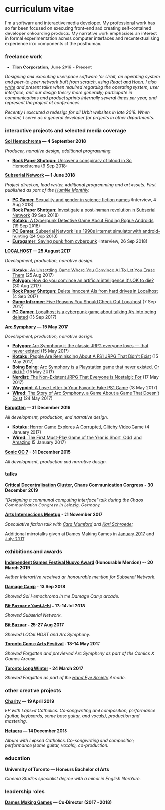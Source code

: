 <h1 class="h1-title">curriculum vitae</h1>

I'm a software and interactive media developer. My professional work has so far been focused on executing front-end and creating self-contained developer onboarding products. My narrative work emphasises an interest in formal experimentation across computer interfaces and recontextualising experience into components of the posthuman.

### freelance work

- **[Tlon Corporation](https://tlon.io)**, June 2019 - Present

_Designing and executing userspace software for Urbit, an operating system and peer-to-peer network built from scratch, using React and [Hoon](https://urbit.org/docs/glossary/hoon/). I also [write](https://urbit.org/blog/landscape-a-portrait/) and present talks when required regarding the operating system, user interface, and our design theory more generally; participate in communications and product sprints internally several times per year, and represent the project at conferences._

_Recently I executed a redesign for all Urbit websites in late 2019. When needed, I serve as a general developer for projects in other departments._

### interactive projects and selected media coverage

**[Sol Hemochroma](http://aetherinteractive.itch.io/sol-hemochroma) — 4 September 2018**

_Producer, narrative design, additional programming._

* [**Rock Paper Shotgun**: Uncover a conspiracy of blood in Sol Hemochroma](https://www.rockpapershotgun.com/2018/09/09/uncover-a-conspiracy-of-blood-in-sol-hemochroma/) (9 Sep 2018)

**[Subserial Network](http://aether.in.net/subserial/) — 1 June 2018**

_Project direction, lead writer, additional programming and art assets. First published as part of the [Humble Monthly](http://www.humble.com/monthly)._

* [**PC Gamer**: Sexuality and gender in science fiction games](https://www.pcgamer.com/sexuality-and-gender-in-science-fiction-games/) (Interview, 4 Aug 2018)
* [**Rock Paper Shotgun**: Investigate a post-human revolution in Subserial Network](https://www.rockpapershotgun.com/2018/09/19/investigate-a-post-human-revolution-in-subserial-network/) (19 Sep 2018)
* [**Kotaku**: A Cyberpunk Detective Game About Finding Rogue Androids](https://kotaku.com/a-cyberpunk-detective-game-about-finding-rogue-androids-1829171126) (19 Sep 2018)
* [**PC Gamer**: Subserial Network is a 1990s internet simulator with android-hunting](https://www.pcgamer.com/subserial-network-its-a-1990s-internet-simulator-with-android-hunting/) (24 Sep 2018)
* [**Eurogamer**: Saving punk from cyberpunk](https://www.eurogamer.net/articles/2018-09-25-saving-punk-from-cyberpunk) (Interview, 26 Sep 2018)

**[LOCALHOST](http://aetherinteractive.itch.io/localhost) — 25 August 2017**

_Development, production, narrative design._

* [**Kotaku**: An Unsettling Game Where You Convince AI To Let You Erase Them](http://kotaku.com/an-unsettling-game-where-you-convince-ai-to-let-you-era-1798437040) (25 Aug 2017)
* [**Polygon**: How do you convince an artificial intelligence it's OK to die?](https://www.polygon.com/2017/8/30/16225764/how-do-you-convince-an-artificial-intelligence-its-ok-to-die) (30 Aug 2017)
* [**Rock Paper Shotgun**: Delete innocent AIs from hard drives in Localhost](https://www.rockpapershotgun.com/2017/09/04/delete-innocent-ais-from-hard-drives-in-localhost/) (4 Sep 2017)
* [**Game Informer**: Five Reasons You Should Check Out Localhost](http://www.gameinformer.com/b/news/archive/2017/09/07/five-reasons-you-should-check-out-localhost.aspx?utm_content=buffer3ac90&utm_medium=social&utm_source=twitter.com&utm_campaign=buffer) (7 Sep 2017)
* [**PC Gamer**: Localhost is a cyberpunk game about talking AIs into being deleted](http://www.pcgamer.com/localhost-is-a-cyberpunk-game-about-talking-ais-into-being-deleted/?utm_content=buffer24571&utm_medium=social&utm_source=twitter&utm_campaign=buffer-pcgamertw) (16 Sep 2017)

**[Arc Symphony](https://aetherinteractive.itch.io/arc-symphony) — 15 May 2017**

_Development, production, narrative design._

* [**Polygon**: Arc Symphony is the classic JRPG everyone loves — that never existed](https://www.polygon.com/2017/5/15/15640938/what-is-arc-symphony-ps1-jrpg) (15 May 2017)
* [**Kotaku**: People Are Reminiscing About A PS1 JRPG That Didn't Exist](http://kotaku.com/people-are-reminiscing-about-a-ps1-jrpg-that-didnt-exis-1795227061) (15 May 2017)
* [**Boing Boing**: Arc Symphony is a Playstation game that never existed. Or did it?](http://boingboing.net/2017/05/16/arc-symphony-is-a-playstation.html?utm_source=dlvr.it&utm_medium=twitter) (16 May 2017)
* [**Nerdist**: The Non-Existent JRPG That Everyone is Nostalgic For](http://nerdist.com/the-non-existent-jrpg-that-everyone-is-nostalgic-for/) (17 May 2017)
* [**Waypoint**: A Love Letter to Your Favorite Fake PS1 Game](https://waypoint.vice.com/en_us/article/a-love-letter-to-your-favorite-fake-ps1-game?utm_source=wptwitterus) (18 May 2017)
* [**Wired**: The Story of Arc Symphony, a Game About a Game That Doesn’t Exist](https://www.wired.com/2017/05/arc-symphony-games-memory/) (24 May 2017)

**[Forgotten](https://aetherinteractive.itch.io/forgotten) — 31 December 2016**

_All development, production, and narrative design._

* [**Kotaku**: Horror Game Explores A Corrupted, Glitchy Video Game](http://kotaku.com/horror-game-explores-a-corrupted-glitchy-video-game-1790769659) (4 January 2017)
* [**Wired**: The First Must-Play Game of the Year is Short, Odd, and Amazing](https://www.wired.com/2017/01/play-this-free-text-game-right-now/) (5 January 2017)

**[Sonic OC 7](https://aetherinteractive.itch.io/sonic-oc-7) - 31 December 2015**

_All development, production and narrative design._

### talks

**[Critical Decentralisation Cluster](https://youtu.be/t5qZbiplp_E?t=9008), Chaos Communication Congress - 30 December 2019**

_"Designing a communal computing interface" talk during the Chaos Communication Congress in Leipzig, Germany._

**[Arts Intersections Meetup](https://charlesstreetvideo.com/event.php?id=436) - 21 November 2017**

_Speculative fiction talk with [Cara Mumford](http://www.caramumford.com) and [Karl Schroeder](http://kschroeder.com)._

Additional microtalks given at Dames Making Games in [January 2017](https://dmg.to/events/january-2017-social) and [July 2017](https://dmg.to/events/july-2017-speaker-social).

### exhibitions and awards

**[Independent Games Festival Nuovo Award](http://www.igf.com/article/2019-independent-games-festival-reveals-years-finalists) (Honourable Mention) -- 20 March 2019**

_Aether Interactive received an honourable mention for Subserial Network._

**[Damage Camp](http://damage.camp) - 13 Sep 2018**

_Showed Sol Hemochroma in the Damage Camp arcade._

**[Bit Bazaar x Yami-Ichi](http://bitbazaar.world) - 13-14 Jul 2018**

_Showed Subserial Network._

**[Bit Bazaar](http://bitbazaar.world) - 25-27 Aug 2017**

_Showed LOCALHOST and Arc Symphony._

**[Toronto Comic Arts Festival](http://www.torontocomics.com) - 13-14 May 2017**

_Showed Forgotten and previewed Arc Symphony as part of the Comics X Games Arcade._

**[Toronto Long Winter](http://www.torontolongwinter.com/past-shows/) - 24 March 2017**

_Showed Forgotten as part of the [Hand Eye Society](http://handeyesociety.com/) Arcade._

### other creative projects

**[Charity](https://lapsedcatholics.bandcamp.com/album/charity) — 19 April 2019**

_EP with Lapsed Catholics. Co-songwriting and composition, performance (guitar, keyboards, some bass guitar, and vocals), production and mastering._

**[Hetaera](https://lapsedcatholics.bandcamp.com/album/hetaera) — 14 December 2018**

_Album with Lapsed Catholics. Co-songwriting and composition, performance (some guitar, vocals), co-production._

### education

**University of Toronto — Honours Bachelor of Arts**

_Cinema Studies specialist degree with a minor in English literature._

### leadership roles

**[Dames Making Games](http://dmg.to) — Co-Director (2017 - 2018)**
